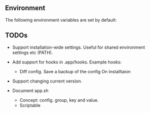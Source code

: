 Environment
-----------

The following environment variables are set by default:

TODOs
-----

* Support installation-wide settings. Useful for shared environment
  settings etc (PATH).

* Add support for hooks in .app/hooks. Example hooks:
    * Diff config. Save a backup of the config On installtaion

* Support changing current version.

* Document app.sh
    * Concept: config. group, key and value.
    * Scriptable
